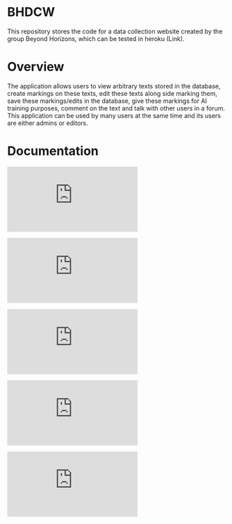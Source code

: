 # BHDCW

This repository stores the code for a data collection website created by the group Beyond Horizons, which can be tested in heroku (Link).

# Overview 

The application allows users to view arbitrary texts stored in the database, create markings on these texts, edit these texts along side marking them, save these markings/edits in the database, give these markings for AI training purposes, comment on the text and talk with other users in a forum. This application can be used by many users at the same time and its users are either admins or editors. 

# Documentation 

![User manual](https://github.com/K123AsJ0k1/BHDCW/blob/main/Documentation/Architectural%20description.md)

![Requirments specification](https://github.com/K123AsJ0k1/BHDCW/blob/main/Documentation/Requirments%20specification.md)

![Architectural description](https://github.com/K123AsJ0k1/BHDCW/blob/main/Documentation/Architectural%20description.md)

![Testing](https://github.com/K123AsJ0k1/BHDCW/blob/main/Documentation/Testing.md)

![Working time accounting](https://github.com/K123AsJ0k1/BHDCW/blob/main/Documentation/Working%20time%20accounting.md)

